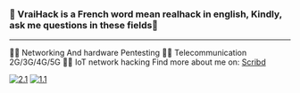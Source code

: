 ### 🎄 VraiHack is a French word mean realhack in english, Kindly, ask me questions in these fields🎄
-------------------------------------------------------------------------------------------------------------------------------
🐱‍💻 Networking And hardware Pentesting
🐱‍💻 Telecommunication 2G/3G/4G/5G
🐱‍💻 IoT network hacking
Find more about me on: [Scribd](https://www.scribd.com/user/282548159/VraiHack)

<!-- Actual text -->
[![2.1]][2]  [![1.1]][1]
<!-- Icons -->
[1.1]: https://img.shields.io/badge/Instagram-E4405F?style=for-the-badge&logo=instagram&logoColor=white
[2.1]: https://img.shields.io/badge/LinkedIn-0077B5?style=for-the-badge&logo=linkedin&logoColor=white
<!-- Links to your social media accounts -->
[1]: https://www.instagram.com/vraihack/
[2]: https://www.linkedin.com/in/hassan-profile/





